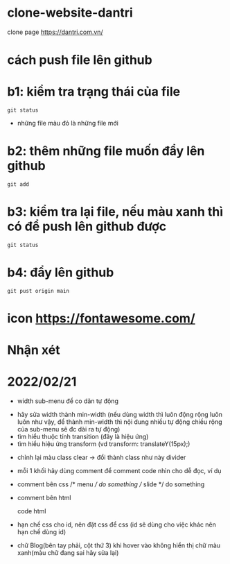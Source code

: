 # clone-website-dantri
clone page  https://dantri.com.vn/

# cách push file lên github

# b1: kiểm tra trạng thái của file
    git status
- những file màu đỏ là những file mới

# b2: thêm những file muốn đẩy lên github
    git add 

# b3: kiểm tra lại file, nếu màu xanh thì có để push lên github được

    git status

# b4: đẩy lên github

    git pust origin main

# icon https://fontawesome.com/



# Nhận xét

# 2022/02/21

- width sub-menu để co dãn tự động
 + hãy sửa width thành min-width (nếu dùng width thì luôn động rộng luôn luôn như vậy, để thành min-width thì nội dung nhiều tự động chiều rộng của sub-menu sẽ đc dài ra tự động)
 + tìm hiểu thuộc tính  transition (đây là hiệu ứng)
 + tìm hiểu hiệu ứng transform (vd transform: translateY(15px);)

- chỉnh lại màu class clear -> đổi thành class như này divider

- mỗi 1 khối hãy dùng comment để comment code nhìn cho dễ đọc, ví dụ
+ comment bên css 
    /* menu */
    do something
    /* slide */
    do something

+ comment bên html
    <!-- start menu-->   
    code html
    <!-- end menu-->  

- hạn chế css cho id, nên đặt css để css (id sẽ dùng cho việc khác nên hạn chế dùng id)

- chữ Blog(bên tay phải, cột thứ 3) khi hover vào không hiển thị chữ màu xanh(màu chữ đang sai hãy sửa lại)

